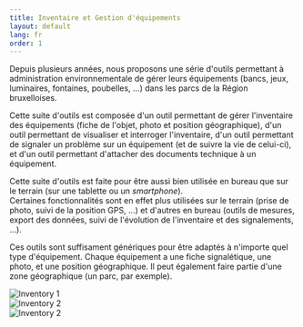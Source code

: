 ```yaml
---
title: Inventaire et Gestion d'équipements
layout: default
lang: fr
order: 1
---
```


Depuis plusieurs années, nous proposons une série d'outils permettant à administration environnementale de gérer leurs équipements (bancs, jeux, luminaires, fontaines, poubelles, ...) dans les parcs de la Région bruxelloises.

Cette suite d'outils est composée d'un outil permettant de gérer l'inventaire des équipements (fiche de l'objet, photo et position géographique), d'un outil permettant de visualiser et interroger l'inventaire, d'un outil permettant de signaler un problème sur un équipement (et de suivre la vie de celui-ci), et d'un outil permettant d'attacher des documents technique à un équipement.

Cette suite d'outils est faite pour être aussi bien utilisée en bureau que sur le terrain (sur une tablette ou un *smartphone*).  
Certaines fonctionnalités sont en effet plus utilisées sur le terrain (prise de photo, suivi de la position GPS, ...) et d'autres en bureau (outils de mesures, export des données, suivi de l'évolution de l'inventaire et des signalements, ...).

Ces outils sont suffisament génériques pour être adaptés à n'importe quel type d'équipement. Chaque équipement a une fiche signalétique, une photo, et une position géographique. Il peut également faire partie d'une zone géographique (un parc, par exemple).

<div class="row no-gutters">
	<div class="col mr-1"><img class="img-fluid" src="{{ 'assets/images/products/inventory-1.png' | relative_url }}" alt="Inventory 1"></div>
	<div class="col mr-1"><img class="img-fluid" src="{{ 'assets/images/products/inventory-2.png' | relative_url }}" alt="Inventory 2"></div>
	<div class="col"><img class="img-fluid" src="{{ 'assets/images/products/inventory-3.png' | relative_url }}" alt="Inventory 2"></div>	
</div>
